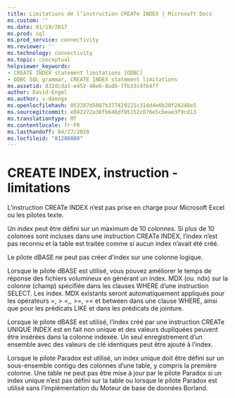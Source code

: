 ```yaml
---
title: Limitations de l’instruction CREATe INDEX | Microsoft Docs
ms.custom: ''
ms.date: 01/19/2017
ms.prod: sql
ms.prod_service: connectivity
ms.reviewer: ''
ms.technology: connectivity
ms.topic: conceptual
helpviewer_keywords:
- CREATE INDEX statement limitations [ODBC]
- ODBC SQL grammar, CREATE INDEX statement limitations
ms.assetid: 832dcda1-e452-48e6-8adb-7fb33c4fb4ff
author: David-Engel
ms.author: v-daenge
ms.openlocfilehash: 053287d5087b377429221c31dd4e6b20f24248e5
ms.sourcegitcommit: e042272a38fb646df05152c676e5cbeae3f9cd13
ms.translationtype: MT
ms.contentlocale: fr-FR
ms.lasthandoff: 04/27/2020
ms.locfileid: "81280880"
---
```

# <a name="create-index-statement-limitations"></a>CREATE INDEX, instruction - limitations
L’instruction CREATe INDEX n’est pas prise en charge pour Microsoft Excel ou les pilotes texte.  
  
 Un index peut être défini sur un maximum de 10 colonnes. Si plus de 10 colonnes sont incluses dans une instruction CREATe INDEX, l’index n’est pas reconnu et la table est traitée comme si aucun index n’avait été créé.  
  
 Le pilote dBASE ne peut pas créer d’index sur une colonne logique.  
  
 Lorsque le pilote dBASE est utilisé, vous pouvez améliorer le temps de réponse des fichiers volumineux en générant un index. MDX (ou. ndx) sur la colonne (champ) spécifiée dans les clauses WHERE d’une instruction SELECT. Les index. MDX existants seront automatiquement appliqués pour les opérateurs =, > \<,, >=, =< et between dans une clause WHERE, ainsi que pour les prédicats LIKE et dans les prédicats de jointure.  
  
 Lorsque le pilote dBASE est utilisé, l’index créé par une instruction CREATe UNIQUE INDEX est en fait non unique et des valeurs dupliquées peuvent être insérées dans la colonne indexée. Un seul enregistrement d’un ensemble avec des valeurs de clé identiques peut être ajouté à l’index.  
  
 Lorsque le pilote Paradox est utilisé, un index unique doit être défini sur un sous-ensemble contigu des colonnes d’une table, y compris la première colonne. Une table ne peut pas être mise à jour par le pilote Paradox si un index unique n’est pas défini sur la table ou lorsque le pilote Paradox est utilisé sans l’implémentation du Moteur de base de données Borland.
